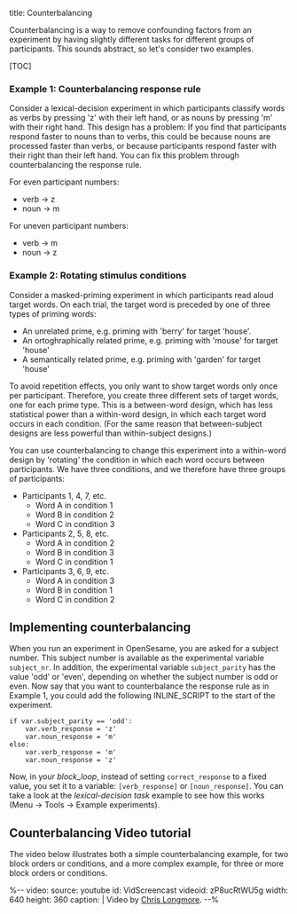 title: Counterbalancing

Counterbalancing is a way to remove confounding factors from an experiment by having slightly different tasks for different groups of participants. This sounds abstract, so let's consider two examples.

[TOC]

### Example 1: Counterbalancing response rule

Consider a lexical-decision experiment in which participants classify words as verbs by pressing 'z' with their left hand, or as nouns by pressing 'm' with their right hand. This design has a problem: If you find that participants respond faster to nouns than to verbs, this could be because nouns are processed faster than verbs, or because participants respond faster with their right than their left hand. You can fix this problem through counterbalancing the response rule.

For even participant numbers:

- verb → z
- noun → m

For uneven participant numbers:

- verb → m
- noun → z

### Example 2: Rotating stimulus conditions

Consider a masked-priming experiment in which participants read aloud target words. On each trial, the target word is preceded by one of three types of priming words:

- An unrelated prime, e.g. priming with 'berry' for target 'house'.
- An ortoghraphically related prime, e.g. priming with 'mouse' for target 'house'
- A semantically related prime, e.g. priming with 'garden' for target 'house'

To avoid repetition effects, you only want to show target words only once per participant. Therefore, you create three different sets of target words, one for each prime type. This is a between-word design, which has less statistical power than a within-word design, in which each target word occurs in each condition. (For the same reason that between-subject designs are less powerful than within-subject designs.)

You can use counterbalancing to change this experiment into a within-word design by 'rotating' the condition in which each word occurs between participants. We have three conditions, and we therefore have three groups of participants:

- Participants 1, 4, 7, etc.
    - Word A in condition 1
    - Word B in condition 2
    - Word C in condition 3
- Participants 2, 5, 8, etc.
    - Word A in condition 2
    - Word B in condition 3
    - Word C in condition 1
- Participants 3, 6, 9, etc.
    - Word A in condition 3
    - Word B in condition 1
    - Word C in condition 2

## Implementing counterbalancing

When you run an experiment in OpenSesame, you are asked for a subject number. This subject number is available as the experimental variable `subject_nr`. In  addition, the experimental variable `subject_parity` has the value 'odd' or 'even', depending on whether the subject number is odd or even. Now say that you want to counterbalance the response rule as in Example 1, you could add the following INLINE_SCRIPT to the start of the experiment.

~~~ .python
if var.subject_parity == 'odd':
	var.verb_response = 'z'
	var.noun_response = 'm'
else:
	var.verb_response = 'm'
	var.noun_response = 'z'
~~~

Now, in your *block_loop*, instead of setting `correct_response` to a fixed value, you set it to a variable: `[verb_response]` or `[noun_response]`. You can take a look at the *lexical-decision task* example to see how this works (Menu -> Tools -> Example experiments).

## Counterbalancing Video tutorial

The video below illustrates both a simple counterbalancing example, for two block orders or conditions, and a more complex example, for three or more block orders or conditions.

%--
video:
 source: youtube
 id: VidScreencast
 videoid: zP8ucRtWU5g
 width: 640
 height: 360
 caption: |
  Video by <a href="http://www.chrislongmore.co.uk/">Chris Longmore</a>.
--%
